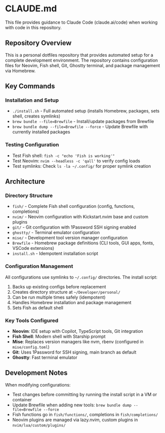 # CLAUDE.md

This file provides guidance to Claude Code (claude.ai/code) when working with code in this repository.

## Repository Overview

This is a personal dotfiles repository that provides automated setup for a complete development environment. The repository contains configuration files for Neovim, Fish shell, Git, Ghostty terminal, and package management via Homebrew.

## Key Commands

### Installation and Setup
- `./install.sh` - Full automated setup (installs Homebrew, packages, sets shell, creates symlinks)
- `brew bundle --file=Brewfile` - Install/update packages from Brewfile
- `brew bundle dump --file=Brewfile --force` - Update Brewfile with currently installed packages

### Testing Configuration
- Test Fish shell: `fish -c "echo 'Fish is working'"` 
- Test Neovim: `nvim --headless -c 'qall'` to verify config loads
- Test symlinks: Check `ls -la ~/.config/` for proper symlink creation

## Architecture

### Directory Structure
- `fish/` - Complete Fish shell configuration (config, functions, completions)
- `nvim/` - Neovim configuration with Kickstart.nvim base and custom plugins
- `git/` - Git configuration with 1Password SSH signing enabled
- `ghostty/` - Terminal emulator configuration  
- `mise/` - Development tool version manager configuration
- `Brewfile` - Homebrew package definitions (CLI tools, GUI apps, fonts, VSCode extensions)
- `install.sh` - Idempotent installation script

### Configuration Management
All configurations use symlinks to `~/.config/` directories. The install script:
1. Backs up existing configs before replacement
2. Creates directory structure at `~/Developer/personal/`
3. Can be run multiple times safely (idempotent)
4. Handles Homebrew installation and package management
5. Sets Fish as default shell

### Key Tools Configured
- **Neovim**: IDE setup with Copilot, TypeScript tools, Git integration
- **Fish Shell**: Modern shell with Starship prompt
- **Mise**: Replaces version managers like nvm, rbenv (configured in `mise/config.toml`)
- **Git**: Uses 1Password for SSH signing, main branch as default
- **Ghostty**: Fast terminal emulator

## Development Notes

When modifying configurations:
- Test changes before committing by running the install script in a VM or container
- Update Brewfile when adding new tools: `brew bundle dump --file=Brewfile --force`
- Fish functions go in `fish/functions/`, completions in `fish/completions/`
- Neovim plugins are managed via lazy.nvim, custom plugins in `nvim/lua/custom/plugins/`